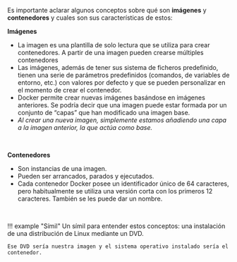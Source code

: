 Es importante aclarar algunos conceptos sobre qué son **imágenes** y **contenedores** y cuales son sus características de estos:

**Imágenes**

- La imagen es una plantilla de solo lectura que se utiliza para crear contenedores. A partir de una imagen pueden crearse múltiples contenedores
- Las imágenes, además de tener sus sistema de ficheros predefinido, tienen una serie de parámetros predefinidos (comandos, de variables de entorno, etc.) con valores por defecto y que se pueden personalizar en el momento de crear el contenedor.
- Docker permite crear nuevas imágenes basándose en imágenes anteriores. Se podría decir que una imagen puede estar formada por un conjunto de “capas” que han modificado una imagen base.
- _Al crear una nueva imagen, simplemente estamos añadiendo una capa a la imagen anterior, la que actúa como base._

<br>

**Contenedores**

- Son instancias de una imagen.
- Pueden ser arrancados, parados y ejecutados.
- Cada contenedor Docker posee un identificador único de 64 caracteres, pero habitualmente se utiliza una versión corta con los primeros 12 caracteres. También se les puede dar un nombre.

<br>

!!! example "Símil"
    Un símil para entender estos conceptos: una instalación de una distribución de Linux mediante un DVD.
    
    Ese DVD sería nuestra imagen y el sistema operativo instalado sería el contenedor.